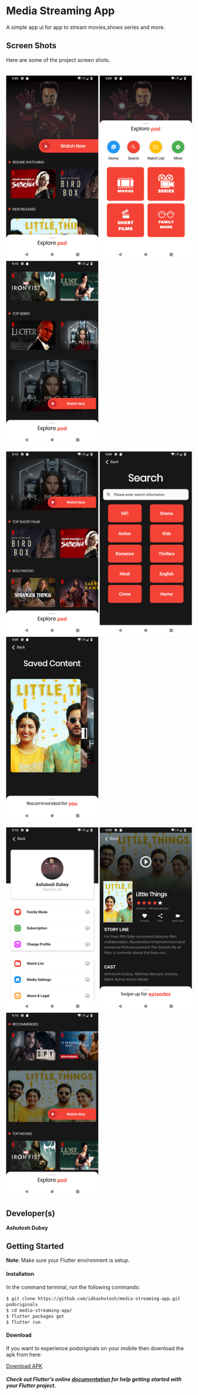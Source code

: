 # Media Streaming App

A simple app ui for app to stream movies,shows series and more. 

## Screen Shots

Here are some of the project screen shots.<br><br><br>
<img src="assets/screenshots/1.png" width="250"/> <img src="assets/screenshots/2.png" width="250"/> <img src="assets/screenshots/3.png" width="250"/> 

<img src="assets/screenshots/4.png" width="250"/> <img src="assets/screenshots/5.png" width="250"/> <img src="assets/screenshots/6.png" width="250"/> 

<img src="assets/screenshots/7.png" width="250"/> <img src="assets/screenshots/8.png" width="250"/> <img src="assets/screenshots/9.png" width="250"/>

## Developer(s)
**Ashutosh Dubey**

## Getting Started

**Note**: Make sure your Flutter environment is setup.
#### Installation

In the command terminal, run the following commands:

    $ git clone https://github.com/idkashutosh/media-streaming-app.git podoriginals
    $ cd media-streaming-app/
    $ flutter packages get
    $ flutter run

#### Download

If you want to experience podoriginals on your mobile then download the apk from here:

[Download APK](https://github.com/idkashutosh/media-streaming-app/raw/master/app-release.apk)

##### Check out Flutter’s online [documentation](http://flutter.dev/) for help getting started with your Flutter project.
